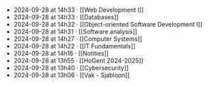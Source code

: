 - 2024-09-28 at 14h33 · [[Web Development I]]
- 2024-09-28 at 14h33 · [[Databases]]
- 2024-09-28 at 14h32 · [[Object-oriented Software Development I]]
- 2024-09-28 at 14h31 · [[Software analysis]]
- 2024-09-28 at 14h27 · [[Computer Systems]]
- 2024-09-28 at 14h22 · [[IT Fundamentals]]
- 2024-09-28 at 14h16 · [[Notities]]
- 2024-09-28 at 13h55 · [[HoGent 2024-2025]]
- 2024-09-28 at 13h40 · [[Cybersecurity]]
- 2024-09-28 at 13h06 · [[Vak - Sjabloon]]
